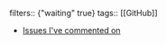 filters:: {"waiting" true}
tags:: [[GitHub]]

- [Issues I've commented on](https://github.com/search?q=is%3Aissue+commenter%3Aastr0n0mer&type=issues&s=updated&o=desc)
